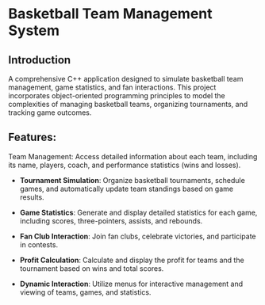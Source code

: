   # Basketball Team Management System

## Introduction
  A comprehensive C++ application designed to simulate basketball team management, game statistics, and fan interactions. This project incorporates object-oriented programming principles to model the complexities of managing basketball teams, organizing tournaments, and tracking game outcomes.
## Features:

Team Management: Access detailed information about each team, including its name, players, coach, and performance statistics (wins and losses).
  
   - **Tournament Simulation**: Organize basketball tournaments, schedule games, and automatically update team standings based on game results.
    
   - **Game Statistics**: Generate and display detailed statistics for each game, including scores, three-pointers, assists, and rebounds.
  
   - **Fan Club Interaction**: Join fan clubs, celebrate victories, and participate in contests.
    
   - **Profit Calculation**: Calculate and display the profit for teams and the tournament based on wins and total scores.
    
   - **Dynamic Interaction**: Utilize menus for interactive management and viewing of teams, games, and statistics.
